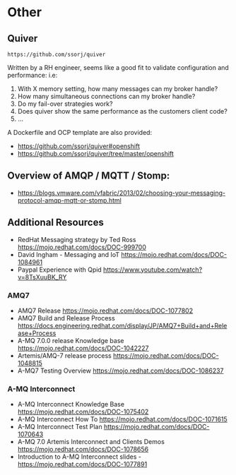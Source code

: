 # Other
## Quiver
    https://github.com/ssorj/quiver

Written by a RH engineer, seems like a good fit to validate configuration and performance: i.e:
1. With X memory setting, how many messages can my broker handle?
2. How many simultaneous connections can my broker handle?
3. Do my fail-over strategies work?
4. Does quiver show the same performance as the customers client code?
5. ...

A Dockerfile and OCP template are also provided:
- https://github.com/ssorj/quiver#openshift
- https://github.com/ssorj/quiver/tree/master/openshift

## Overview of AMQP / MQTT / Stomp:
- https://blogs.vmware.com/vfabric/2013/02/choosing-your-messaging-protocol-amqp-mqtt-or-stomp.html

## Additional Resources
- RedHat Messaging strategy by Ted Ross https://mojo.redhat.com/docs/DOC-999700
- David Ingham - Messaging and IoT https://mojo.redhat.com/docs/DOC-1084961
- Paypal Experience with Qpid https://www.youtube.com/watch?v=8TsXuuBK_RY

### AMQ7
- AMQ7 Release https://mojo.redhat.com/docs/DOC-1077802
- AMQ7 Build and Release Process https://docs.engineering.redhat.com/display/JP/AMQ7+Build+and+Release+Process
- A-MQ 7.0.0 release Knowledge base https://mojo.redhat.com/docs/DOC-1042227
- Artemis/AMQ-7 release process https://mojo.redhat.com/docs/DOC-1048815
- A-MQ7 Testing Overview https://mojo.redhat.com/docs/DOC-1086237

### A-MQ Interconnect
- A-MQ Interconnect Knowledge Base https://mojo.redhat.com/docs/DOC-1075402
- A-MQ Interconnect How To https://mojo.redhat.com/docs/DOC-1071615
- A-MQ Interconnect Test Plan https://mojo.redhat.com/docs/DOC-1070643
- A-MQ 7.0 Artemis Interconnect and Clients Demos https://mojo.redhat.com/docs/DOC-1078656
- Introduction to A-MQ Interconnect slides - https://mojo.redhat.com/docs/DOC-1077891
